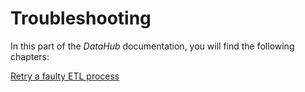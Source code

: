 # Troubleshooting

In this part of the *DataHub* documentation, you will find the following chapters:

[Retry a faulty ETL process](./01_RetryFaultyETLProcess.md)

